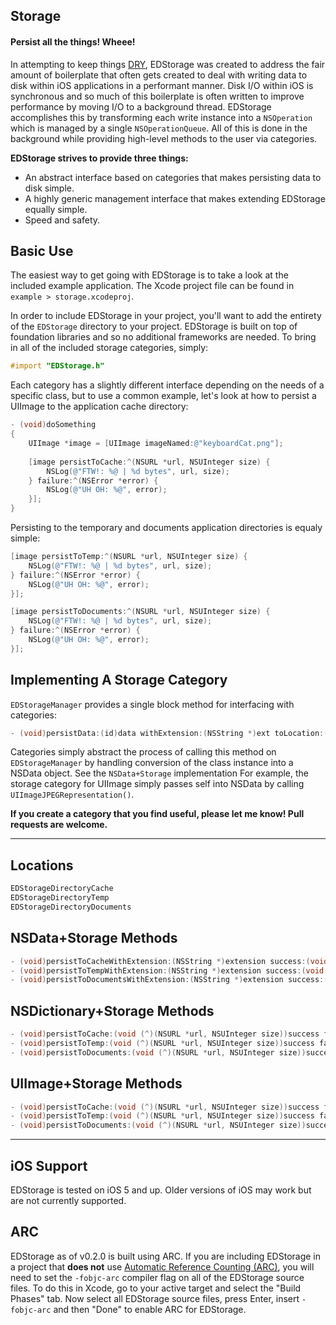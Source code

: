 ## Storage
#### Persist all the things! Wheee!

In attempting to keep things [DRY](http://en.wikipedia.org/wiki/Don't_repeat_yourself), EDStorage was created to address the fair amount of boilerplate that often gets created to deal with writing data to disk within iOS applications in a performant manner. Disk I/O within iOS is synchronous and so much of this boilerplate is often written to improve performance by moving I/O to a background thread. EDStorage accomplishes this by transforming each write instance into a `NSOperation` which is managed by a single `NSOperationQueue`. All of this is done in the background while providing high-level methods to the user via categories. 

**EDStorage strives to provide three things:**
- An abstract interface based on categories that makes persisting data to disk simple.
- A highly generic management interface that makes extending EDStorage equally simple.
- Speed and safety.

## Basic Use
The easiest way to get going with EDStorage is to take a look at the included example application. The Xcode project file can be found in `example > storage.xcodeproj`.

In order to include EDStorage in your project, you'll want to add the entirety of the `EDStorage` directory to your project. EDStorage is built on top of foundation libraries and so no additional frameworks are needed. To bring in all of the included storage categories, simply:

```objective-c
#import "EDStorage.h"
```

Each category has a slightly different interface depending on the needs of a specific class, but to use a common example, let's look at how to persist a UIImage to the application cache directory:

```objective-c
- (void)doSomething
{
    UIImage *image = [UIImage imageNamed:@"keyboardCat.png"];
    
    [image persistToCache:^(NSURL *url, NSUInteger size) {
        NSLog(@"FTW!: %@ | %d bytes", url, size);
    } failure:^(NSError *error) {
        NSLog(@"UH OH: %@", error);
    }];
}
```

Persisting to the temporary and documents application directories is equaly simple:

```objective-c
[image persistToTemp:^(NSURL *url, NSUInteger size) {
    NSLog(@"FTW!: %@ | %d bytes", url, size);
} failure:^(NSError *error) {
    NSLog(@"UH OH: %@", error);
}];
```

```objective-c
[image persistToDocuments:^(NSURL *url, NSUInteger size) {
    NSLog(@"FTW!: %@ | %d bytes", url, size);
} failure:^(NSError *error) {
    NSLog(@"UH OH: %@", error);
}];
```

## Implementing A Storage Category
`EDStorageManager` provides a single block method for interfacing with categories:

```objective-c
- (void)persistData:(id)data withExtension:(NSString *)ext toLocation:(Location)location success:(void (^)(NSURL *url, NSUInteger size))success failure:(void (^)(NSError *error))failure;
```

Categories simply abstract the process of calling this method on `EDStorageManager` by handling conversion of the class instance into a NSData object. See the `NSData+Storage` implementation  For example, the storage category for UIImage simply passes self into NSData by calling `UIImageJPEGRepresentation()`. 

**If you create a category that you find useful, please let me know! Pull requests are welcome.**

---

## Locations
```objective-c
EDStorageDirectoryCache
EDStorageDirectoryTemp
EDStorageDirectoryDocuments
```

## NSData+Storage Methods
```objective-c
- (void)persistToCacheWithExtension:(NSString *)extension success:(void (^)(NSURL *url, NSUInteger size))success failure:(void (^)(NSError *error))failure;
- (void)persistToTempWithExtension:(NSString *)extension success:(void (^)(NSURL *url, NSUInteger size))success failure:(void (^)(NSError *error))failure;
- (void)persistToDocumentsWithExtension:(NSString *)extension success:(void (^)(NSURL *url, NSUInteger size))success failure:(void (^)(NSError *error))failure;
```

## NSDictionary+Storage Methods
```objective-c
- (void)persistToCache:(void (^)(NSURL *url, NSUInteger size))success failure:(void (^)(NSError *error))failure;
- (void)persistToTemp:(void (^)(NSURL *url, NSUInteger size))success failure:(void (^)(NSError *error))failure;
- (void)persistToDocuments:(void (^)(NSURL *url, NSUInteger size))success failure:(void (^)(NSError *error))failure;
```

## UIImage+Storage Methods
```objective-c
- (void)persistToCache:(void (^)(NSURL *url, NSUInteger size))success failure:(void (^)(NSError *error))failure;
- (void)persistToTemp:(void (^)(NSURL *url, NSUInteger size))success failure:(void (^)(NSError *error))failure;
- (void)persistToDocuments:(void (^)(NSURL *url, NSUInteger size))success failure:(void (^)(NSError *error))failure;
```

---

## iOS Support
EDStorage is tested on iOS 5 and up. Older versions of iOS may work but are not currently supported.

## ARC
EDStorage as of v0.2.0 is built using ARC. If you are including EDStorage in a project that **does not** use [Automatic Reference Counting (ARC)](http://developer.apple.com/library/ios/#releasenotes/ObjectiveC/RN-TransitioningToARC/Introduction/Introduction.html), you will need to set the `-fobjc-arc` compiler flag on all of the EDStorage source files. To do this in Xcode, go to your active target and select the "Build Phases" tab. Now select all EDStorage source files, press Enter, insert `-fobjc-arc` and then "Done" to enable ARC for EDStorage.
